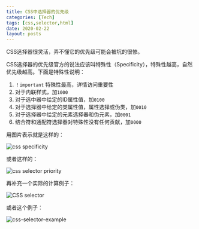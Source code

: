 ```yaml
---
title: CSS中选择器的优先级
categories: [Tech]
tags: [css,selector,html]
date: 2020-02-22
layout: posts
---
```

CSS选择器很灵活，弄不懂它的优先级可能会被坑的很惨。

<!-- more -->

CSS选择器的优先级官方的说法应该叫特殊性（Specificity），特殊性越高，自然优先级越高。下面是特殊性说明：

1. `！important` 特殊性最高，详情访问重要性
2. 对于内联样式，加`1000`
3. 对于选中器中给定的ID属性值，加`0100`
4. 对于选择器中给定的类属性值，属性选择或伪类，加`0010`
5. 对于选择器中给定的元素选择器和伪元素，加`0001`
6. 结合符和通配符选择器对特殊性没有任何贡献，加`0000`

用图片表示就是这样的：

![css specificity](https://tobyqin.github.io/images/2020-02/20180527004805952)

或者这样的：

![css selector priority](https://tobyqin.github.io/images/image-20200222175158998.png)

再补充一个实际的计算例子：

![CSS selector](https://tobyqin.github.io/images/image-20200222175423591.png)

或者这个例子：

![css-selector-example](https://tobyqin.github.io/images/css-selector-example.png)
